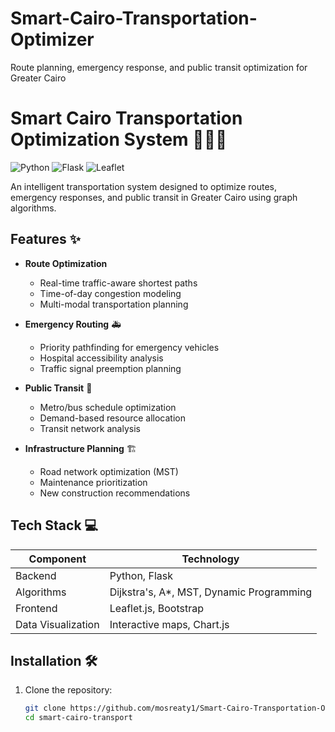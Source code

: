 # Smart-Cairo-Transportation-Optimizer
Route planning, emergency response, and public transit optimization for Greater Cairo
# Smart Cairo Transportation Optimization System 🚦🚗🏥

![Python](https://img.shields.io/badge/python-3.8+-blue.svg)
![Flask](https://img.shields.io/badge/flask-2.0.1-green.svg)
![Leaflet](https://img.shields.io/badge/leaflet-1.7.1-brightgreen.svg)

An intelligent transportation system designed to optimize routes, emergency responses, and public transit in Greater Cairo using graph algorithms.

## Features ✨

- **Route Optimization**
  - Real-time traffic-aware shortest paths
  - Time-of-day congestion modeling
  - Multi-modal transportation planning

- **Emergency Routing** 🚑
  - Priority pathfinding for emergency vehicles
  - Hospital accessibility analysis
  - Traffic signal preemption planning

- **Public Transit** 🚌
  - Metro/bus schedule optimization
  - Demand-based resource allocation
  - Transit network analysis

- **Infrastructure Planning** 🏗️
  - Road network optimization (MST)
  - Maintenance prioritization
  - New construction recommendations

## Tech Stack 💻

| Component       | Technology |
|-----------------|------------|
| Backend         | Python, Flask |
| Algorithms      | Dijkstra's, A*, MST, Dynamic Programming |
| Frontend        | Leaflet.js, Bootstrap |
| Data Visualization | Interactive maps, Chart.js |

## Installation 🛠️

1. Clone the repository:
   ```bash
   git clone https://github.com/mosreaty1/Smart-Cairo-Transportation-Optimizer.git
   cd smart-cairo-transport
